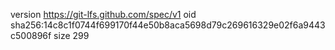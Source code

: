 version https://git-lfs.github.com/spec/v1
oid sha256:14c8c1f0744f699170f44e50b8aca5698d79c269616329e02f6a9443c500896f
size 299
